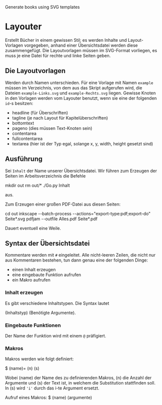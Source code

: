 Generate books using SVG templates

# Layouter

Erstellt Bücher in einem gewissen Stil; es werden Inhalte und Layout-Vorlagen vorgegeben, anhand einer Übersichtsdatei werden diese zusammengefügt.
Die Layoutvorlagen müssen im SVG-Format vorliegen, es muss je eine Datei für rechte und linke Seiten geben.

## Die Layoutvorlagen
Werden durch Namen unterschieden. Für eine Vorlage mit Namen `example` müssen im Verzeichnis, von dem aus das Skript aufgerufen wird, die Dateien `example-Links.svg` und `example-Rechts.svg` liegen. Gewisse Knoten in den Vorlagen werden vom Layouter benutzt, wenn sie eine der folgenden `id`-s besitzen:
  - headline (für Überschriften)
  - tagline (je nach Layout für Kapitelüberschriften)
  - bottomtext
  - pageno
(dies müssen Text-Knoten sein)
  - contentarea
  - fullcontentarea
  - textarea
(hier ist der Typ egal, solange x, y, width, height gesetzt sind)

## Ausführung

Sei `Inhalt` der Name unserer Übersichtsdatei. Wir führen zum Erzeugen der Seiten im Arbeitsverzeichnis die Befehle

  mkdir out
  rm out/*
  ./Go.py Inhalt
  
aus.

Zum Erzeugen einer großen PDF-Datei aus diesen Seiten:

  cd out
  inkscape --batch-process --actions="export-type:pdf;export-do" Seite*.svg
  pdfjam --outfile Alles.pdf Seite*.pdf
  
Dauert eventuell eine Weile.

## Syntax der Übersichtsdatei

Kommentare werden mit `#` eingeleitet. Alle nicht-leeren Zeilen, die nicht nur aus Kommentaren bestehen, tun dann genau eine der folgenden Dinge:
 - einen Inhalt erzeugen
 - eine eingebaute Funktion aufrufen
 - ein Makro aufrufen

### Inhalt erzeugen
Es gibt verschiedene Inhaltstypen. Die Syntax lautet

  (Inhaltstyp) (Benötigte Argumente).


### Eingebaute Funktionen
Der Name der Funktion wird mit einem `@` präfigiert.
  
### Makros
Makros werden wie folgt definiert:

  $ (name)= (n) (s)
  
Wobei (name) der Name des zu definierenden Makros, (n) die Anzahl der Argumente und (s) der Text ist, in welchem die Substitution stattfinden soll. In (s) wird `'i'` durch das i-te Argument ersetzt.
  
Aufruf eines Makros:
  $ (name) (argumente)
  

